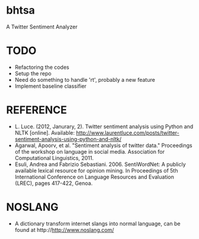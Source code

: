 # bhtsa
A Twitter Sentiment Analyzer


# TODO
  * Refactoring the codes
  * Setup the repo
  * Need do something to handle 'rt', probably a new feature
  * Implement baseline classifier


# REFERENCE
  * L. Luce. (2012, Janurary, 2). Twitter sentiment analysis using Python and NLTK [online]. Available: http://www.laurentluce.com/posts/twitter-sentiment-analysis-using-python-and-nltk/
  * Agarwal, Apoorv, et al. "Sentiment analysis of twitter data." Proceedings of the workshop on language in social media. Association for Computational Linguistics, 2011.
  * Esuli, Andrea and Fabrizio Sebastiani. 2006. SentiWordNet: A publicly available lexical resource for opinion mining. In Proceedings of 5th International Conference on Language Resources and Evaluation (LREC), pages 417-422, Genoa.

# NOSLANG
  * A dictionary transform internet slangs into normal language, can be found at http://http://www.noslang.com/
